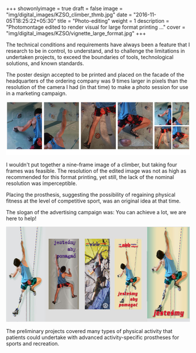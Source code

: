 +++
showonlyimage = true
draft = false
image = "img/digital_images/KZSO_climber_thmb.jpg"
date = "2016-11-05T18:25:22+05:30"
title = "Photo-editing"
weight = 1
description = "Photomontage edited to render visual for large format printing ..."
cover = "img/digital_images/KZSO/vignette_large_format.jpg"
+++

The technical conditions and requirements have always been a feature that I research to be in control, to understand, and to challenge the limitations in undertaken projects, to exceed the boundaries of tools, technological solutions, and known standards.

<!--more-->

The poster design accepted to be printed and placed on the facade of the headquarters of the ordering company was 9 times larger in pixels than the resolution of the camera I had (in that time) to make a photo session for use in a marketing campaign.

![sample image](/img/digital_images/KZSO/assembling.jpg)

I wouldn't put together a nine-frame image of a climber, but taking four frames was feasible. The resolution of the edited image was not as high as recommended for this format printing, yet still, the lack of the nominal resolution was imperceptible.

Placing the prosthesis, suggesting the possibility of regaining physical fitness at the level of competitive sport, was an original idea at that time.

The slogan of the advertising campaign was: You can achieve a lot, we are here to help!

![sample image](/img/digital_images/KZSO/climber_versions.jpg)

The preliminary projects covered many types of physical activity that patients could undertake with advanced activity-specific prostheses for sports and recreation.
